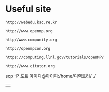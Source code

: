 # Useful site

```
http://webedu.ksc.re.kr

http://www.openmp.org

http//www.compunity.org

http://openmpcon.org

https://computing.llnl.gov/tutorials/openMP/

http://www.citutor.org
```

scp -P 포트 아이디@아이피:/home/디렉토리/ ./

|  |
| :--: |
|  |
